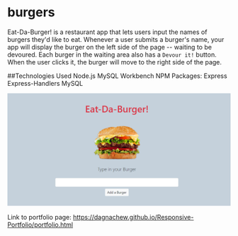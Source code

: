 # burgers
Eat-Da-Burger! is a restaurant app that lets users input the names of burgers they'd like to eat. Whenever a user submits a burger's name, your app will display the burger on the left side of the page -- waiting to be devoured. Each burger in the waiting area also has a `Devour it!` button. When the user clicks it, the burger will move to the right side of the page.

##Technologies Used
Node.js
MySQL Workbench
NPM Packages:
    Express
    Express-Handlers
    MySQL

![Eat-Da-Burger](/public/assets/images/eatdaburger.png)

Link to portfolio page: https://dagnachew.github.io/Responsive-Portfolio/portfolio.html